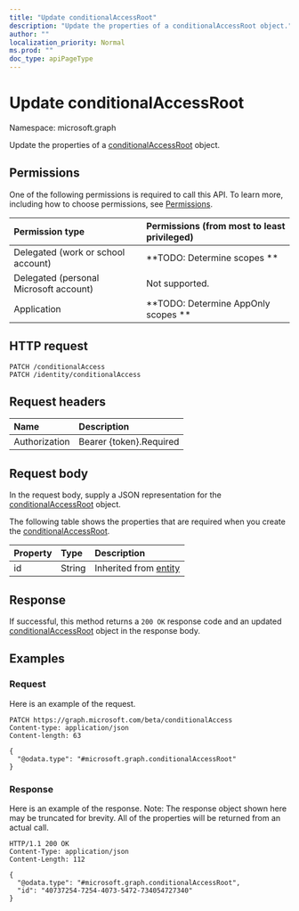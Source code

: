 ```yaml
---
title: "Update conditionalAccessRoot"
description: "Update the properties of a conditionalAccessRoot object."
author: ""
localization_priority: Normal
ms.prod: ""
doc_type: apiPageType
---
```


# Update conditionalAccessRoot

Namespace: microsoft.graph

Update the properties of a [conditionalAccessRoot](../resources/conditionalaccessroot.md) object.

## Permissions
One of the following permissions is required to call this API. To learn more, including how to choose permissions, see [Permissions](/concepts/permissions-reference.md).

|Permission type|Permissions (from most to least privileged)|
|:---|:---|
|Delegated (work or school account)|**TODO: Determine scopes **|
|Delegated (personal Microsoft account)|Not supported.|
|Application|**TODO: Determine AppOnly scopes **|

## HTTP request
<!-- {
  "blockType": "ignored"
}
-->
``` http
PATCH /conditionalAccess
PATCH /identity/conditionalAccess
```

## Request headers
|Name|Description|
|:---|:---|
|Authorization|Bearer {token}.Required|

## Request body
In the request body, supply a JSON representation for the [conditionalAccessRoot](../resources/conditionalaccessroot.md) object.

The following table shows the properties that are required when you create the [conditionalAccessRoot](../resources/conditionalaccessroot.md).

|Property|Type|Description|
|:---|:---|:---|
|id|String| Inherited from [entity](../resources/entity.md)|



## Response
If successful, this method returns a `200 OK` response code and an updated [conditionalAccessRoot](../resources/conditionalaccessroot.md) object in the response body.

## Examples

### Request
Here is an example of the request.
<!-- {
  "blockType": "request",
  "name": "update_conditionalaccessroot"
}
-->
``` http
PATCH https://graph.microsoft.com/beta/conditionalAccess
Content-type: application/json
Content-length: 63

{
  "@odata.type": "#microsoft.graph.conditionalAccessRoot"
}
```

### Response
Here is an example of the response. Note: The response object shown here may be truncated for brevity. All of the properties will be returned from an actual call.
<!-- {
  "blockType": "response",
  "truncated": true
}
-->
``` http
HTTP/1.1 200 OK
Content-Type: application/json
Content-Length: 112

{
  "@odata.type": "#microsoft.graph.conditionalAccessRoot",
  "id": "40737254-7254-4073-5472-734054727340"
}
```

